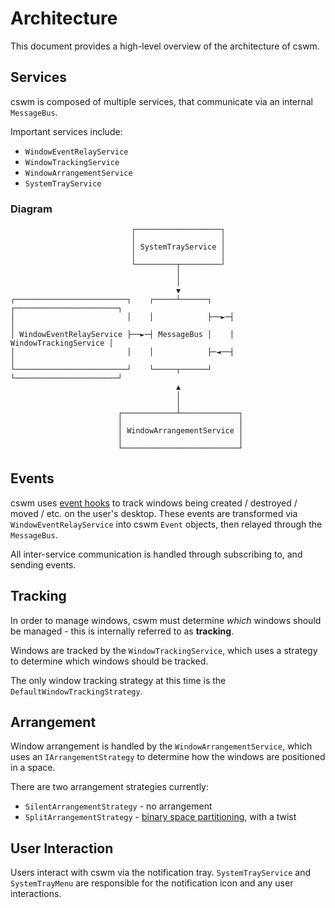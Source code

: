 # Architecture

This document provides a high-level overview of the architecture of cswm.

## Services

cswm is composed of multiple services, that communicate via an internal `MessageBus`.

Important services include:

- `WindowEventRelayService`
- `WindowTrackingService`
- `WindowArrangementService`
- `SystemTrayService`

### Diagram

```
                           ┌───────────────────┐                          
                           │                   │                          
                           │ SystemTrayService │                          
                           │                   │                          
                           └─────────┬─────────┘                          
                                     │                                    
                                     │                                    
                                     ▼                                    
┌─────────────────────────┐    ┌─────┴──────┐    ┌───────────────────────┐
│                         │    │            ├──►─┤                       │
│ WindowEventRelayService ├──►─┤ MessageBus │    │ WindowTrackingService │
│                         │    │            ├─◄──┤                       │
└─────────────────────────┘    └─────┬──────┘    └───────────────────────┘
                                     ▲                                    
                                     │                                    
                                     │                                    
                        ┌────────────┴─────────────┐                      
                        │                          │                      
                        │ WindowArrangementService │                      
                        │                          │                      
                        └──────────────────────────┘                      
```

## Events

cswm uses [event hooks](https://learn.microsoft.com/en-us/windows/win32/winmsg/about-hooks) to track windows being created / destroyed / moved / etc. on the user's desktop.
These events are transformed via `WindowEventRelayService` into cswm `Event` objects, then relayed through the `MessageBus`.

All inter-service communication is handled through subscribing to, and sending events.

## Tracking

In order to manage windows, cswm must determine _which_ windows should be managed - this is internally referred to as **tracking**.

Windows are tracked by the `WindowTrackingService`, which uses a strategy to determine which windows should be tracked.

The only window tracking strategy at this time is the `DefaultWindowTrackingStrategy`.

## Arrangement

Window arrangement is handled by the `WindowArrangementService`, which uses an `IArrangementStrategy` to determine how the windows are positioned in a space.

There are two arrangement strategies currently:

- `SilentArrangementStrategy` - no arrangement
- `SplitArrangementStrategy` - [binary space partitioning](https://en.wikipedia.org/wiki/Binary_space_partitioning), with a twist

## User Interaction

Users interact with cswm via the notification tray.
`SystemTrayService` and `SystemTrayMenu` are responsible for the notification icon and any user interactions.